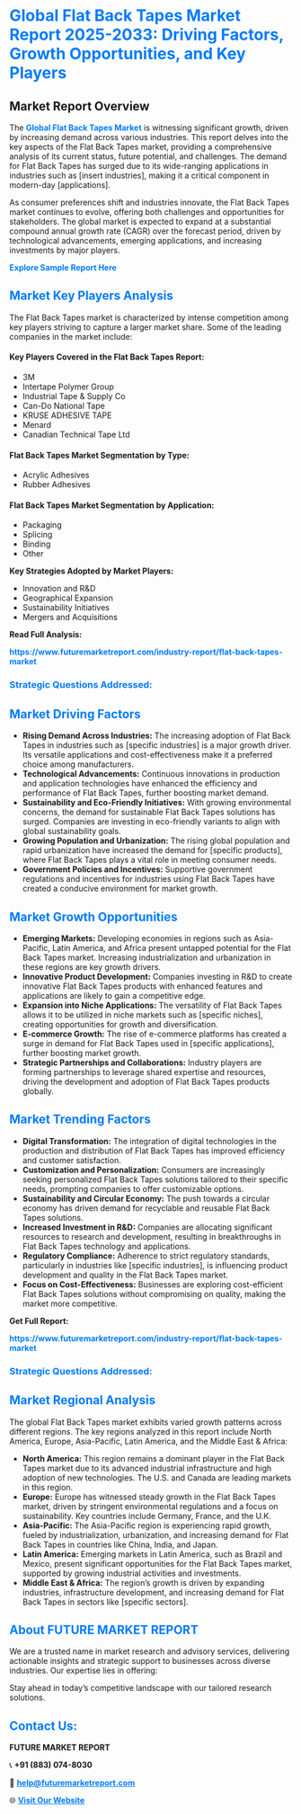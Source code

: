 <h1 style="color: #007BFF;">Global Flat Back Tapes Market Report 2025-2033: Driving Factors, Growth Opportunities, and Key Players</h1>

<section id="overview">
<h2>Market Report Overview</h2>
<p>The <a href="https://www.futuremarketreport.com/industry-report/flat-back-tapes-market" style="color: #007BFF; text-decoration: none;"><strong>Global Flat Back Tapes Market</strong></a> is witnessing significant growth, driven by increasing demand across various industries. This report delves into the key aspects of the Flat Back Tapes market, providing a comprehensive analysis of its current status, future potential, and challenges. The demand for Flat Back Tapes has surged due to its wide-ranging applications in industries such as [insert industries], making it a critical component in modern-day [applications].</p>
<p>As consumer preferences shift and industries innovate, the Flat Back Tapes market continues to evolve, offering both challenges and opportunities for stakeholders. The global market is expected to expand at a substantial compound annual growth rate (CAGR) over the forecast period, driven by technological advancements, emerging applications, and increasing investments by major players.</p>
</section>

<section id="overview">
<p><a href="https://www.futuremarketreport.com/request-sample/reportId=87295" style="color: #007BFF; text-decoration: none;"><strong>Explore Sample Report Here</strong></a></p>
</section>

<section id="key-players">
<h2 style="color: #007BFF;">Market Key Players Analysis</h2>
<p>The Flat Back Tapes market is characterized by intense competition among key players striving to capture a larger market share. Some of the leading companies in the market include:</p>
<h4>Key Players Covered in the Flat Back Tapes Report:</h4>
<ul><li>3M</li><li>Intertape Polymer Group</li><li>Industrial Tape &amp; Supply Co</li><li>Can-Do National Tape</li><li>KRUSE ADHESIVE TAPE</li><li>Menard</li><li>Canadian Technical Tape Ltd</li></ul>
<h4>Flat Back Tapes Market Segmentation by Type:</h4>
<ul><li>Acrylic Adhesives</li><li>Rubber Adhesives</li></ul>

<h4>Flat Back Tapes Market Segmentation by Application:</h4>
<ul><li>Packaging</li><li>Splicing</li><li>Binding</li><li>Other</li></ul>
<p><strong>Key Strategies Adopted by Market Players:</strong></p>
<ul>
<li>Innovation and R&D</li>
<li>Geographical Expansion</li>
<li>Sustainability Initiatives</li>
<li>Mergers and Acquisitions</li>
</ul>
</section>

<section>
<p><strong>Read Full Analysis: </strong></p><a href="https://www.futuremarketreport.com/industry-report/flat-back-tapes-market" style="color: #007BFF; text-decoration: none;"><strong>https://www.futuremarketreport.com/industry-report/flat-back-tapes-market</strong></a>
<h3 style="color: #007BFF;">Strategic Questions Addressed:</h3>
</section>

<section id="driving-factors">
<h2 style="color: #007BFF;">Market Driving Factors</h2>
<ul>
<li><strong>Rising Demand Across Industries:</strong> The increasing adoption of Flat Back Tapes in industries such as [specific industries] is a major growth driver. Its versatile applications and cost-effectiveness make it a preferred choice among manufacturers.</li>
<li><strong>Technological Advancements:</strong> Continuous innovations in production and application technologies have enhanced the efficiency and performance of Flat Back Tapes, further boosting market demand.</li>
<li><strong>Sustainability and Eco-Friendly Initiatives:</strong> With growing environmental concerns, the demand for sustainable Flat Back Tapes solutions has surged. Companies are investing in eco-friendly variants to align with global sustainability goals.</li>
<li><strong>Growing Population and Urbanization:</strong> The rising global population and rapid urbanization have increased the demand for [specific products], where Flat Back Tapes plays a vital role in meeting consumer needs.</li>
<li><strong>Government Policies and Incentives:</strong> Supportive government regulations and incentives for industries using Flat Back Tapes have created a conducive environment for market growth.</li>
</ul>
</section>

<section id="growth-opportunities">
<h2 style="color: #007BFF;">Market Growth Opportunities</h2>
<ul>
<li><strong>Emerging Markets:</strong> Developing economies in regions such as Asia-Pacific, Latin America, and Africa present untapped potential for the Flat Back Tapes market. Increasing industrialization and urbanization in these regions are key growth drivers.</li>
<li><strong>Innovative Product Development:</strong> Companies investing in R&D to create innovative Flat Back Tapes products with enhanced features and applications are likely to gain a competitive edge.</li>
<li><strong>Expansion into Niche Applications:</strong> The versatility of Flat Back Tapes allows it to be utilized in niche markets such as [specific niches], creating opportunities for growth and diversification.</li>
<li><strong>E-commerce Growth:</strong> The rise of e-commerce platforms has created a surge in demand for Flat Back Tapes used in [specific applications], further boosting market growth.</li>
<li><strong>Strategic Partnerships and Collaborations:</strong> Industry players are forming partnerships to leverage shared expertise and resources, driving the development and adoption of Flat Back Tapes products globally.</li>
</ul>
</section>

<section id="trending-factors">
<h2 style="color: #007BFF;">Market Trending Factors</h2>
<ul>
<li><strong>Digital Transformation:</strong> The integration of digital technologies in the production and distribution of Flat Back Tapes has improved efficiency and customer satisfaction.</li>
<li><strong>Customization and Personalization:</strong> Consumers are increasingly seeking personalized Flat Back Tapes solutions tailored to their specific needs, prompting companies to offer customizable options.</li>
<li><strong>Sustainability and Circular Economy:</strong> The push towards a circular economy has driven demand for recyclable and reusable Flat Back Tapes solutions.</li>
<li><strong>Increased Investment in R&D:</strong> Companies are allocating significant resources to research and development, resulting in breakthroughs in Flat Back Tapes technology and applications.</li>
<li><strong>Regulatory Compliance:</strong> Adherence to strict regulatory standards, particularly in industries like [specific industries], is influencing product development and quality in the Flat Back Tapes market.</li>
<li><strong>Focus on Cost-Effectiveness:</strong> Businesses are exploring cost-efficient Flat Back Tapes solutions without compromising on quality, making the market more competitive.</li>
</ul>
</section>

<section>
<p><strong>Get Full Report: </strong></p><a href="https://www.futuremarketreport.com/industry-report/flat-back-tapes-market" style="color: #007BFF; text-decoration: none;"><strong>https://www.futuremarketreport.com/industry-report/flat-back-tapes-market</strong></a>
<h3 style="color: #007BFF;">Strategic Questions Addressed:</h3>
</section>


<section id="regional-analysis">
<h2 style="color: #007BFF;">Market Regional Analysis</h2>
<p>The global Flat Back Tapes market exhibits varied growth patterns across different regions. The key regions analyzed in this report include North America, Europe, Asia-Pacific, Latin America, and the Middle East & Africa:</p>
<ul>
<li><strong>North America:</strong> This region remains a dominant player in the Flat Back Tapes market due to its advanced industrial infrastructure and high adoption of new technologies. The U.S. and Canada are leading markets in this region.</li>
<li><strong>Europe:</strong> Europe has witnessed steady growth in the Flat Back Tapes market, driven by stringent environmental regulations and a focus on sustainability. Key countries include Germany, France, and the U.K.</li>
<li><strong>Asia-Pacific:</strong> The Asia-Pacific region is experiencing rapid growth, fueled by industrialization, urbanization, and increasing demand for Flat Back Tapes in countries like China, India, and Japan.</li>
<li><strong>Latin America:</strong> Emerging markets in Latin America, such as Brazil and Mexico, present significant opportunities for the Flat Back Tapes market, supported by growing industrial activities and investments.</li>
<li><strong>Middle East & Africa:</strong> The region’s growth is driven by expanding industries, infrastructure development, and increasing demand for Flat Back Tapes in sectors like [specific sectors].</li>
</ul>
</section>

<footer>
<h2 style="color: #007BFF;">About FUTURE MARKET REPORT</h2>
<p>We are a trusted name in market research and advisory services, delivering actionable insights and strategic support to businesses across diverse industries. Our expertise lies in offering:</p>

<p>Stay ahead in today’s competitive landscape with our tailored research solutions.</p>

<h2 style="color: #007BFF;">Contact Us:</h2>
<p><strong>FUTURE MARKET REPORT</strong></p>
<p>📞 <strong>+91 (883) 074-8030</strong></p>
<p>📧 <strong><a href="mailto:help@futuremarketreport.com" style="color: #007BFF;">help@futuremarketreport.com</a></strong></p>
<p>🌐 <strong><a href="https://www.futuremarketreport.com/" style="color: #007BFF;">Visit Our Website</a></strong></p>
</footer>